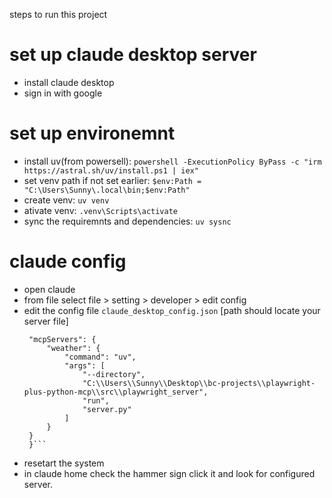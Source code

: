 steps to run this project
# set up claude desktop server
- install claude desktop
- sign in with google

# set up environemnt
- install uv(from powersell): `powershell -ExecutionPolicy ByPass -c "irm https://astral.sh/uv/install.ps1 | iex"`
- set venv path if not set earlier: `$env:Path = "C:\Users\Sunny\.local\bin;$env:Path"`
- create venv: `uv venv`
- ativate venv: `.venv\Scripts\activate`
- sync the requiremnts and dependencies: `uv sysnc`

# claude config
- open claude
- from file select file > setting > developer > edit config
- edit the config file `claude_desktop_config.json` [path should locate your server file]
   ``` {
    "mcpServers": {
        "weather": {
            "command": "uv",
            "args": [
                "--directory",
                "C:\\Users\\Sunny\\Desktop\\bc-projects\\playwright-plus-python-mcp\\src\\playwright_server",
                "run",
                "server.py"
            ]
        }
    }
    }```
- resetart the system 
- in claude home check the hammer sign click it and look for configured server.